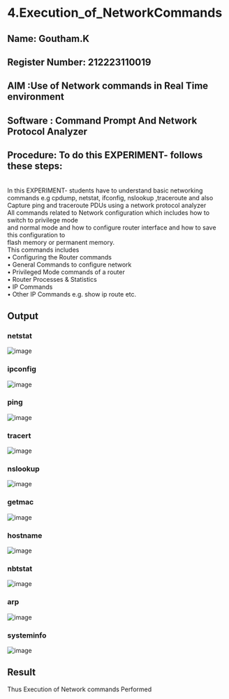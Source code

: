 # 4.Execution_of_NetworkCommands
## Name: Goutham.K
## Register Number: 212223110019
## AIM :Use of Network commands in Real Time environment
## Software : Command Prompt And Network Protocol Analyzer
## Procedure: To do this EXPERIMENT- follows these steps:
<BR>
In this EXPERIMENT- students have to understand basic networking commands e.g cpdump, netstat, ifconfig, nslookup ,traceroute and also Capture ping and traceroute PDUs using a network protocol analyzer 
<BR>
All commands related to Network configuration which includes how to switch to privilege mode
<BR>
and normal mode and how to configure router interface and how to save this configuration to
<BR>
flash memory or permanent memory.
<BR>
This commands includes
<BR>
• Configuring the Router commands
<BR>
• General Commands to configure network
<BR>
• Privileged Mode commands of a router 
<BR>
• Router Processes & Statistics
<BR>
• IP Commands
<BR>
• Other IP Commands e.g. show ip route etc.
<BR>

## Output
### netstat
![image](https://github.com/user-attachments/assets/f3693fac-a45d-41f6-b2dc-58778181069d)
### ipconfig
![image](https://github.com/user-attachments/assets/955c274e-45a0-4df2-adb1-4d3922e0fd01)
### ping
![image](https://github.com/user-attachments/assets/21792e45-bb65-4dbb-8dd3-27519c84e634)
### tracert
![image](https://github.com/user-attachments/assets/d4f9e6e4-6749-4998-80b5-5e4b4e6aab41)
### nslookup
![image](https://github.com/user-attachments/assets/ef5c2473-21bf-4a7e-813a-1eba4e3ea359)
### getmac
![image](https://github.com/user-attachments/assets/1f54046f-9d1a-48a0-8ed3-8c3d4bae57c1)
### hostname
![image](https://github.com/user-attachments/assets/36ee7292-b5dc-4228-9c87-b534e2cd6323)
### nbtstat
![image](https://github.com/user-attachments/assets/9975a41a-2c82-4d87-a4ab-9ba4f18c0f70)
### arp
![image](https://github.com/user-attachments/assets/a5239235-263c-4f07-b14f-add8fe0cdd25)
### systeminfo
![image](https://github.com/user-attachments/assets/7d0b2cdf-386a-404f-9746-fe9fb9a9c60d)

## Result
Thus Execution of Network commands Performed 
